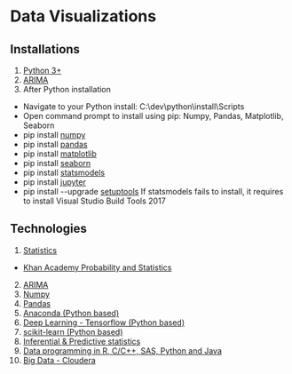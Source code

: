 # Data Visualizations



## Installations

1. [Python 3+](https://www.python.org/downloads/release/python-364/)
2. [ARIMA](https://people.duke.edu/~rnau/411arim.htm)
3. After Python installation
 * Navigate to your Python install: C:\dev\python\install\Scripts
 * Open command prompt to install using pip: Numpy, Pandas, Matplotlib, Seaborn
 * pip install [numpy](http://cs231n.github.io/python-numpy-tutorial/)
 * pip install [pandas](https://pandas.pydata.org/pandas-docs/stable/)
 * pip install [matplotlib](https://matplotlib.org/)
 * pip install [seaborn](https://seaborn.pydata.org/)
 * pip install [statsmodels](https://www.statsmodels.org/stable/index.html)
 * pip install [jupyter](https://www.digitalocean.com/community/tutorials/how-to-set-up-jupyter-notebook-for-python-3)
 * pip install --upgrade [setuptools](https://wiki.python.org/moin/WindowsCompilers) If statsmodels fails to install, it requires to install Visual Studio Build Tools 2017


 
## Technologies

1. [Statistics](https://www.openintro.org/stat/)
 * [Khan Academy Probability and Statistics](https://www.youtube.com/channel/UCRXuOXLW3LcQLWvxbZiIZ0w)
2. [ARIMA](https://machinelearningmastery.com/arima-for-time-series-forecasting-with-python/)
3. [Numpy](http://www.numpy.org/)
4. [Pandas](https://pandas.pydata.org/)
5. [Anaconda (Python based)]()
6. [Deep Learning - Tensorflow (Python based)]()
7. [scikit-learn (Python based)]()
8. [Inferential & Predictive statistics]()
9. [Data programming in R, C/C++, SAS, Python and Java]()
10. [Big Data - Cloudera]()

